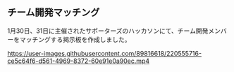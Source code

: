 ## チーム開発マッチング
1月30日、31日に主催されたサポーターズのハッカソンにて、チーム開発メンバーをマッチングする掲示板を作成しました。




https://user-images.githubusercontent.com/89816618/220555716-ce5c64f6-d561-4969-8372-60e91e0a90ec.mp4





